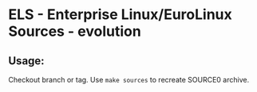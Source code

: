 # ELS - Enterprise Linux/EuroLinux Sources - evolution
 
## Usage:
  Checkout branch or tag. Use `make sources` to recreate  SOURCE0 archive.
